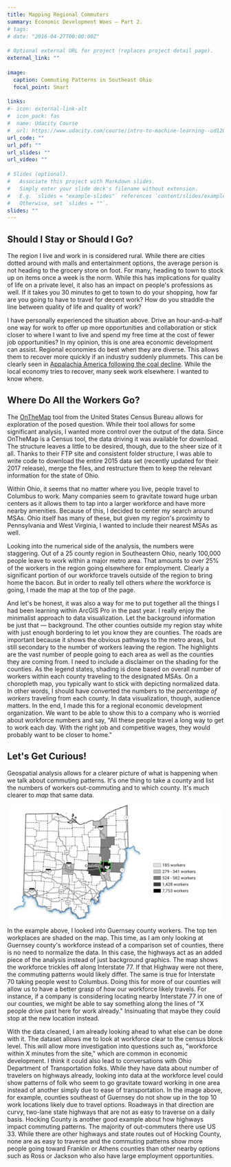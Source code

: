 ```yaml
---
title: Mapping Regional Commuters
summary: Economic Development Woes — Part 2.
# tags: 
# date: "2016-04-27T00:00:00Z"

# Optional external URL for project (replaces project detail page).
external_link: ""

image:
  caption: Commuting Patterns in Southeast Ohio
  focal_point: Smart

links:
#- icon: external-link-alt
#  icon_pack: fas
#  name: Udacity Course
#  url: https://www.udacity.com/course/intro-to-machine-learning--ud120
url_code: ""
url_pdf: ""
url_slides: ""
url_video: ""

# Slides (optional).
#   Associate this project with Markdown slides.
#   Simply enter your slide deck's filename without extension.
#   E.g. `slides = "example-slides"` references `content/slides/example-slides.md`.
#   Otherwise, set `slides = ""`.
slides: ""
---
```


## Should I Stay or Should I Go?

The region I live and work in is considered rural. While there are cities dotted around with malls and entertainment options, the average person is not heading to the grocery store on foot. For many, heading to town to stock up on items once a week is the norm. While this has implications for quality of life on a private level, it also has an impact on people's professions as well. If it takes you 30 minutes to get to town to do your shopping, how far are you going to have to travel for decent work? How do you straddle the line between quality of life and quality of work?

I have personally experienced the situation above. Drive an hour-and-a-half one way for work to offer up more opportunities and collaboration or stick closer to where I want to live and spend my free time at the cost of fewer job opportunities? In my opinion, this is one area economic development can assist. Regional economies do best when they are diverse. This allows them to recover more quickly if an industry suddenly plummets. This can be clearly seen in [Appalachia America following the coal decline](https://wfpl.org/new-economic-data-show-appalachias-struggles-amid-coals-decline/). While the local economy tries to recover, many seek work elsewhere. I wanted to know where.

## Where Do All the Workers Go?

The [OnTheMap](https://onthemap.ces.census.gov/) tool from the United States Census Bureau allows for exploration of the posed question. While their tool allows for some significant analysis, I wanted more control over the output of the data. Since OnTheMap is a Census tool, the data driving it was available for download. The structure leaves a little to be desired, though, due to the sheer size of it all. Thanks to their FTP site and consistent folder structure, I was able to write code to download the entire 2015 data set (recently updated for their 2017 release), merge the files, and restructure them to keep the relevant information for the state of Ohio.

Within Ohio, it seems that no matter where you live, people travel to Columbus to work. Many companies seem to gravitate toward huge urban centers as it allows them to tap into a larger workforce and have more nearby amenities. Because of this, I decided to center my search around MSAs. Ohio itself has many of these, but given my region's proximity to Pennsylvania and West Virginia, I wanted to include their nearest MSAs as well.

Looking into the numerical side of the analysis, the numbers were staggering. Out of a 25 county region in Southeastern Ohio, nearly 100,000 people leave to work within a major metro area. That amounts to over 25% of the workers in the region going elsewhere for employment. Clearly a significant portion of our workforce travels outside of the region to bring home the bacon. But in order to really tell others *where* the workforce is going, I made the map at the top of the page.

And let's be honest, it was also a way for me to put together all the things I had been learning within ArcGIS Pro in the past year. I really enjoy the minimalist approach to data visualization. Let the background information be just that — background. The other counties outside my region stay white with just enough bordering to let you know they are counties. The roads are important because it shows the obvious pathways to the metro areas, but still secondary to the number of workers leaving the region. The highlights are the vast number of people going to each area as well as the counties they are coming from. I need to include a disclaimer on the shading for the counties. As the legend states, shading is done based on overall number of workers within each county traveling to the designated MSAs. On a choropleth map, you typically want to stick with depicting normalized data. In other words, I should have converted the numbers to the *percentage of workers* traveling from each county. In data visualization, though, audience matters. In the end, I made this for a regional economic development organization. We want to be able to show this to a company who is worried about workforce numbers and say, "All these people travel a long way to get to work each day. With the right job and competitive wages, they would probably want to be closer to home."

## Let's Get Curious!

Geospatial analysis allows for a clearer picture of what is happening when we talk about commuting patterns. It's one thing to take a county and list the numbers of workers out-commuting and to which county. It's much clearer to *map* that same data.

[![Commuting analysis example - map of Ohio](commute-analysis.png)](commute-analysis.png)

In the example above, I looked into Guernsey county workers. The top ten workplaces are shaded on the map. This time, as I am only looking at Guernsey county's workforce instead of a comparison set of counties, there is no need to normalize the data. In this case, the highways act as an added piece of the analysis instead of just background graphics. The map shows the workforce trickles off along Interstate 77. If that Highway were not there, the commuting patterns would likely differ. The same is true for Interstate 70 taking people west to Columbus. Doing this for more of our counties will allow us to have a better grasp of how our workforce likely travels. For instance, if a company is considering locating nearby Interstate 77 in one of our counties, we might be able to say something along the lines of "X people drive past here for work already." Insinuating that maybe they could stop at the new location instead.

With the data cleaned, I am already looking ahead to what else can be done with it. The dataset allows me to look at workforce clear to the census block level. This will allow more investigation into questions such as, "workforce within X minutes from the site," which are common in economic development. I think it could also lead to conversations with Ohio Department of Transportation folks. While they have data about number of travelers on highways already, looking into data at the workforce level could show patterns of folk who seem to go gravitate toward working in one area instead of another simply due to ease of transportation. In the image above, for example, counties southeast of Guernsey do not show up in the top 10 work locations likely due to travel options. Roadways in that direction are curvy, two-lane state highways that are not as easy to traverse on a daily basis. Hocking County is another good example about how highways impact commuting patterns. The majority of out-commuters there use US 33. While there are other highways and state routes out of Hocking County, none are as easy to traverse and the commuting patterns show more people going toward Franklin or Athens counties than other nearby options such as Ross or Jackson who also have large employment opportunities.
